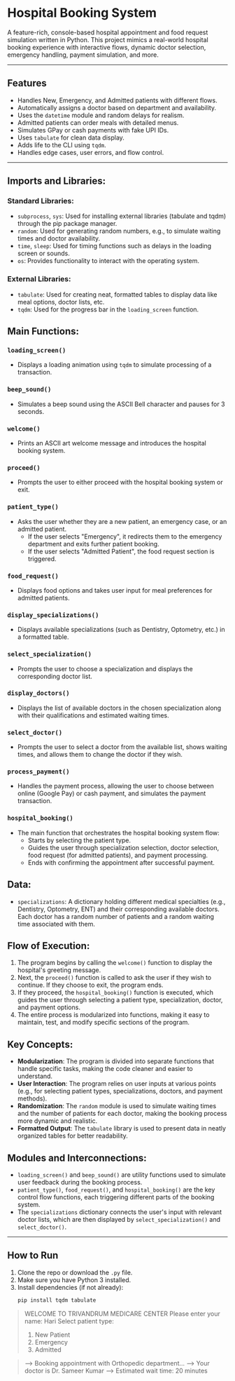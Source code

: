 # Hospital Booking System

A feature-rich, console-based hospital appointment and food request simulation written in Python. This project mimics a real-world hospital booking experience with interactive flows, dynamic doctor selection, emergency handling, payment simulation, and more.

---

## Features

- Handles New, Emergency, and Admitted patients with different flows.
- Automatically assigns a doctor based on department and availability.
- Uses the `datetime` module and random delays for realism.
- Admitted patients can order meals with detailed menus.
- Simulates GPay or cash payments with fake UPI IDs.
- Uses `tabulate` for clean data display.
- Adds life to the CLI using `tqdm`.
- Handles edge cases, user errors, and flow control.

---

## Imports and Libraries:
### Standard Libraries:
- `subprocess`, `sys`: Used for installing external libraries (tabulate and tqdm) through the pip package manager.
- `random`: Used for generating random numbers, e.g., to simulate waiting times and doctor availability.
- `time`, `sleep`: Used for timing functions such as delays in the loading screen or sounds.
- `os`: Provides functionality to interact with the operating system.

### External Libraries:
- `tabulate`: Used for creating neat, formatted tables to display data like meal options, doctor lists, etc.
- `tqdm`: Used for the progress bar in the `loading_screen` function.

## Main Functions:
### `loading_screen()`
- Displays a loading animation using `tqdm` to simulate processing of a transaction.

### `beep_sound()`
- Simulates a beep sound using the ASCII Bell character and pauses for 3 seconds.

### `welcome()`
- Prints an ASCII art welcome message and introduces the hospital booking system.

### `proceed()`
- Prompts the user to either proceed with the hospital booking system or exit.

### `patient_type()`
- Asks the user whether they are a new patient, an emergency case, or an admitted patient.
  - If the user selects "Emergency", it redirects them to the emergency department and exits further patient booking.
  - If the user selects "Admitted Patient", the food request section is triggered.

### `food_request()`
- Displays food options and takes user input for meal preferences for admitted patients.

### `display_specializations()`
- Displays available specializations (such as Dentistry, Optometry, etc.) in a formatted table.

### `select_specialization()`
- Prompts the user to choose a specialization and displays the corresponding doctor list.

### `display_doctors()`
- Displays the list of available doctors in the chosen specialization along with their qualifications and estimated waiting times.

### `select_doctor()`
- Prompts the user to select a doctor from the available list, shows waiting times, and allows them to change the doctor if they wish.

### `process_payment()`
- Handles the payment process, allowing the user to choose between online (Google Pay) or cash payment, and simulates the payment transaction.

### `hospital_booking()`
- The main function that orchestrates the hospital booking system flow:
  - Starts by selecting the patient type.
  - Guides the user through specialization selection, doctor selection, food request (for admitted patients), and payment processing.
  - Ends with confirming the appointment after successful payment.

## Data:
- `specializations`: A dictionary holding different medical specialties (e.g., Dentistry, Optometry, ENT) and their corresponding available doctors. Each doctor has a random number of patients and a random waiting time associated with them.

## Flow of Execution:
1. The program begins by calling the `welcome()` function to display the hospital's greeting message.
2. Next, the `proceed()` function is called to ask the user if they wish to continue. If they choose to exit, the program ends.
3. If they proceed, the `hospital_booking()` function is executed, which guides the user through selecting a patient type, specialization, doctor, and payment options.
4. The entire process is modularized into functions, making it easy to maintain, test, and modify specific sections of the program.

## Key Concepts:
- **Modularization**: The program is divided into separate functions that handle specific tasks, making the code cleaner and easier to understand.
- **User Interaction**: The program relies on user inputs at various points (e.g., for selecting patient types, specializations, doctors, and payment methods).
- **Randomization**: The `random` module is used to simulate waiting times and the number of patients for each doctor, making the booking process more dynamic and realistic.
- **Formatted Output**: The `tabulate` library is used to present data in neatly organized tables for better readability.

## Modules and Interconnections:
- `loading_screen()` and `beep_sound()` are utility functions used to simulate user feedback during the booking process.
- `patient_type()`, `food_request()`, and `hospital_booking()` are the key control flow functions, each triggering different parts of the booking system.
- The `specializations` dictionary connects the user's input with relevant doctor lists, which are then displayed by `select_specialization()` and `select_doctor()`.


---

## How to Run

1. Clone the repo or download the `.py` file.
2. Make sure you have Python 3 installed.
3. Install dependencies (if not already):
   ```bash
   pip install tqdm tabulate
>WELCOME TO TRIVANDRUM MEDICARE CENTER
>Please enter your name: Hari
>Select patient type:
>1. New Patient
>2. Emergency
>3. Admitted

>--> Booking appointment with Orthopedic department...
>--> Your doctor is Dr. Sameer Kumar
>--> Estimated wait time: 20 minutes
